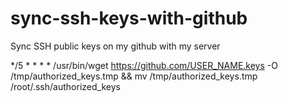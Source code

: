 # sync-ssh-keys-with-github
Sync SSH public keys on my github with my server

*/5 * * * * /usr/bin/wget https://github.com/USER_NAME.keys -O /tmp/authorized_keys.tmp && mv /tmp/authorized_keys.tmp /root/.ssh/authorized_keys

